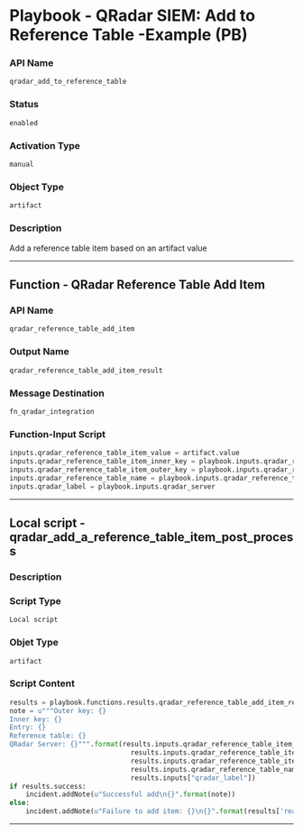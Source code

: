 <!--
    DO NOT MANUALLY EDIT THIS FILE
    THIS FILE IS AUTOMATICALLY GENERATED WITH resilient-sdk codegen
    Generated with resilient-sdk v49.1.51
-->

# Playbook - QRadar SIEM: Add to Reference Table -Example (PB)

### API Name
`qradar_add_to_reference_table`

### Status
`enabled`

### Activation Type
`manual`

### Object Type
`artifact`

### Description
Add a reference table item based on an artifact value


---
## Function - QRadar Reference Table Add Item

### API Name
`qradar_reference_table_add_item`

### Output Name
`qradar_reference_table_add_item_result`

### Message Destination
`fn_qradar_integration`

### Function-Input Script
```python
inputs.qradar_reference_table_item_value = artifact.value
inputs.qradar_reference_table_item_inner_key = playbook.inputs.qradar_ref_table_inner_key
inputs.qradar_reference_table_item_outer_key = playbook.inputs.qradar_ref_table_outer_key
inputs.qradar_reference_table_name = playbook.inputs.qradar_reference_table_name
inputs.qradar_label = playbook.inputs.qradar_server
```

---

## Local script - qradar_add_a_reference_table_item_post_process

### Description


### Script Type
`Local script`

### Objet Type
`artifact`

### Script Content
```python
results = playbook.functions.results.qradar_reference_table_add_item_result
note = u"""Outer key: {}
Inner key: {}
Entry: {}
Reference table: {}
QRadar Server: {}""".format(results.inputs.qradar_reference_table_item_outer_key,
                              results.inputs.qradar_reference_table_item_inner_key,
                              results.inputs.qradar_reference_table_item_value, 
                              results.inputs.qradar_reference_table_name,
                              results.inputs["qradar_label"])
if results.success:
    incident.addNote(u"Successful add\n{}".format(note))
else:
    incident.addNote(u"Failure to add item: {}\n{}".format(results['reason'], note))
```

---
